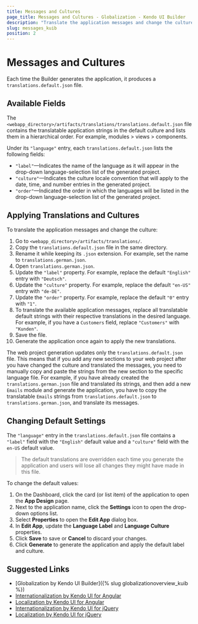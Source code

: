 ```yaml
---
title: Messages and Cultures
page_title: Messages and Cultures - Globalization - Kendo UI Builder
description: "Translate the application messages and change the culture locale when working with the Kendo UI Builder."
slug: messages_kuib
position: 2
---
```


# Messages and Cultures

Each time the Builder generates the application, it produces a `translations.default.json` file.

## Available Fields

The `<webapp_directory>/artifacts/translations/translations.default.json` file contains the translatable application strings in the default culture and lists them in a hierarchical order. For example, modules > views > components.

Under its `"language"` entry, each `translations.default.json` lists the following fields:

* `"label"`&mdash;Indicates the name of the language as it will appear in the drop-down language-selection list of the generated project.
* `"culture"`&mdash;Indicates the culture locale convention that will apply to the date, time, and number entries in the generated project.
* `"order"`&mdash;Indicated the order in which the languages will be listed in the drop-down language-selection list of the generated project.

## Applying Translations and Cultures

To translate the application messages and change the culture:

1. Go to `<webapp_directory>/artifacts/translations/`.
1. Copy the `translations.default.json` file in the same directory.
1. Rename it while keeping its `.json` extension. For example, set the name to `translations.german.json`.
1. Open `translations.german.json`.
1. Update the `"label"` property. For example, replace the default `"English"` entry with `"Deutsch"`.
1. Update the `"culture"` property. For example, replace the default `"en-US"` entry with `"de-DE"`.
1. Update the `"order"` property. For example, replace the default `"0"` entry with `"1"`.
1. To translate the available application messages, replace all translatable default strings with their respective translations in the desired language. For example, if you have a `Customers` field, replace `"Customers"` with `"Kunden"`.
1. Save the file.
1. Generate the application once again to apply the new translations.

The web project generation updates only the `translations.default.json` file. This means that if you add any new sections to your web project after you have changed the culture and translated the messages, you need to manually copy and paste the strings from the new section to the specific language file. For example, if you have already created the `translations.german.json` file and translated its strings, and then add a new `Emails` module and generate the application, you have to copy the translatable `Emails` strings from `translations.default.json` to `translations.german.json`, and translate its messages.

## Changing Default Settings

The `"language"` entry in the `translations.default.json` file contains a `"label"` field with the `"English"` default value and a `"culture"` field with the `en-US` default value.

> The default translations are overridden each time you generate the application and users will lose all changes they might have made in this file.

To change the default values:

1. On the Dashboard, click the card (or list item) of the application to open the **App Design** page.
1. Next to the application name, click the **Settings** icon to open the drop-down options list.
1. Select **Properties** to open the **Edit App** dialog box.
1. In **Edit App**, update the **Language Label** and **Language Culture** properties.
1. Click **Save** to save or **Cancel** to discard your changes.
1. Click **Generate** to generate the application and apply the default label and culture.

## Suggested Links

* [Globalization by Kendo UI Builder]({% slug globalizationoverview_kuib %})
* [Internationalization by Kendo UI for Angular](http://k2build.openstack.progress.com/kendo-angular-ui-develop/components/internationalization/)
* [Localization by Kendo UI for Angular](http://k2build.openstack.progress.com/kendo-angular-ui-develop/components/localization/)
* [Internationalization by Kendo UI for jQuery](https://docs.telerik.com/kendo-ui/framework/globalization/overview)
* [Localization by Kendo UI for jQuery](https://docs.telerik.com/kendo-ui/framework/localization/overview)
